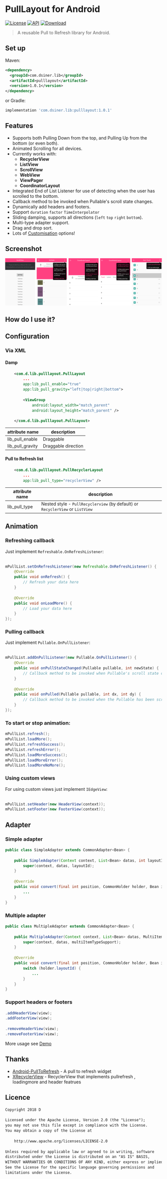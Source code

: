 # PullLayout for Android

[![License](https://img.shields.io/badge/license-Apache%202-green.svg)](https://www.apache.org/licenses/LICENSE-2.0)
[![API](https://img.shields.io/badge/API-11%2B-green.svg?style=flat)](https://android-arsenal.com/api?level=11)
[![Download](https://api.bintray.com/packages/dsiner/maven/pulllayout/images/download.svg) ](https://bintray.com/dsiner/maven/pulllayout/_latestVersion)

> A reusable Pull to Refresh library for Android.

## Set up
Maven:
```xml
<dependency>
  <groupId>com.dsiner.lib</groupId>
  <artifactId>pulllayout</artifactId>
  <version>1.0.1</version>
</dependency>
```
or Gradle:
```groovy
implementation 'com.dsiner.lib:pulllayout:1.0.1'
```

## Features
 * Supports both Pulling Down from the top, and Pulling Up from the bottom (or even both).
 * Animated Scrolling for all devices.
 * Currently works with:
 	* **RecyclerView**
 	* **ListView**
 	* **ScrollView**
 	* **WebView**
 	* **ViewPager**
 	* **CoordinatorLayout**
 * Integrated End of List Listener for use of detecting when the user has scrolled to the bottom.
 * Callback method to be invoked when Pullable's scroll state changes.
 * Dynamically add headers and footers.
 * Support `duration` `factor` `TimeInterpolator`
 * Sliding damping, supports all directions (`left` `top` `right` `bottom`).
 * Multi-type adapter support.
 * Drag and drop sort.
 * Lots of [Customisation](https://github.com/Dsiner/PullLayout/blob/master/app/src/main/java/com/d/pulllayout/MainActivity.java) options!

## Screenshot
![Artboard](https://github.com/Dsiner/Resouce/blob/master/lib/PullLayout/pulllayout.png)

## How do I use it?

## Configuration ##

### Via XML ###
#### Damp ####
```XML
    <com.d.lib.pulllayout.PullLayout
        ...
        app:lib_pull_enable="true"
        app:lib_pull_gravity="left|top|right|bottom">

        <ViewGroup
            android:layout_width="match_parent"
            android:layout_height="match_parent" />

    </com.d.lib.pulllayout.PullLayout>
```

|  attribute name | description |
|---|---|
| lib_pull_enable  | Draggable |
| lib_pull_gravity  | Draggable direction |

#### Pull to Refresh list ####
```XML
    <com.d.lib.pulllayout.PullRecyclerLayout
        ...
        app:lib_pull_type="recyclerView" />
```

|  attribute name | description |
|---|---|
| lib_pull_type | Nested style - `PullRecyclerview` (by default) or `RecyclerView` or `ListView` |

## Animation ##

### Refreshing callback ###
Just implement `Refreshable.OnRefreshListener`:

```Java

mPullList.setOnRefreshListener(new Refreshable.OnRefreshListener() {
    @Override
    public void onRefresh() {
        // Refresh your data here
    }

    @Override
    public void onLoadMore() {
        // Load your data here
    }
});
```

### Pulling callback ###
Just implement `Pullable.OnPullListener`:

```Java

mPullList.addOnPullListener(new Pullable.OnPullListener() {
    @Override
    public void onPullStateChanged(Pullable pullable, int newState) {
        // Callback method to be invoked when Pullable's scroll state changes.
    }

    @Override
    public void onPulled(Pullable pullable, int dx, int dy) {
        // Callback method to be invoked when the Pullable has been scrolled.
    }
});
```

### To start or stop animation: ###

```Java
mPullList.refresh();
mPullList.loadMore();
mPullList.refreshSuccess();
mPullList.refreshError();
mPullList.loadMoreSuccess();
mPullList.loadMoreError();
mPullList.loadMoreNoMore();
```

### Using custom views ###
For using custom views just implement `IEdgeView`:

```Java

mPullList.setHeader(new HeaderView(context));
mPullList.setFooter(new FooterView(context));
```

## Adapter ##

### Simple adapter ###
```Java
public class SimpleAdapter extends CommonAdapter<Bean> {

    public SimpleAdapter(Context context, List<Bean> datas, int layoutId) {
        super(context, datas, layoutId);
    }

    @Override
    public void convert(final int position, CommonHolder holder, Bean item) {
        ...
    }
}
```

### Multiple adapter ###
```Java
public class MultipleAdapter extends CommonAdapter<Bean> {

    public MultipleAdapter(Context context, List<Bean> datas, MultiItemTypeSupport<Bean> multiItemTypeSupport) {
        super(context, datas, multiItemTypeSupport);
    }

    @Override
    public void convert(final int position, CommonHolder holder, Bean item) {
        switch (holder.layoutId) {
            ...
        }
    }
}
```

### Support headers or footers ###
```Java
.addHeaderView(view);
.addFooterView(view);

.removeHeaderView(view);
.removeFooterView(view);
```

More usage see [Demo](app/src/main/java/com/d/pulllayout/MainActivity.java)

## Thanks
- [Android-PullToRefresh](https://github.com/chrisbanes/Android-PullToRefresh)  - A pull to refresh widget
- [XRecyclerView](https://github.com/jianghejie/XRecyclerView)  - RecyclerView that implements pullrefresh , loadingmore and header featrues

## Licence

```txt
Copyright 2018 D

Licensed under the Apache License, Version 2.0 (the "License");
you may not use this file except in compliance with the License.
You may obtain a copy of the License at

    http://www.apache.org/licenses/LICENSE-2.0

Unless required by applicable law or agreed to in writing, software
distributed under the License is distributed on an "AS IS" BASIS,
WITHOUT WARRANTIES OR CONDITIONS OF ANY KIND, either express or implied.
See the License for the specific language governing permissions and
limitations under the License.
```
